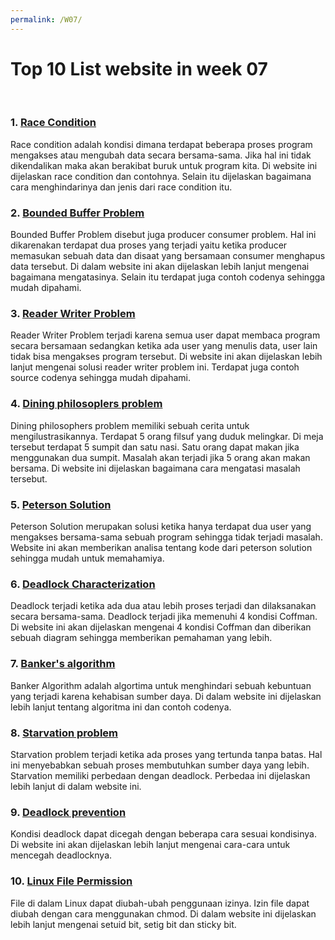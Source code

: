 ```yaml
---
permalink: /W07/
---
```


# Top 10 List website in week 07
<br>

### 1. [Race Condition](https://devopedia.org/race-condition-software)<br>
Race condition adalah kondisi dimana terdapat beberapa proses program mengakses atau mengubah data secara bersama-sama.
Jika hal ini tidak dikendalikan maka akan berakibat buruk untuk program kita. Di website ini dijelaskan race condition dan contohnya. Selain itu dijelaskan bagaimana cara menghindarinya dan jenis dari race condition itu.

### 2. [Bounded Buffer Problem](https://www.studytonight.com/operating-system/bounded-buffer)<br>
Bounded Buffer Problem disebut juga producer consumer problem. Hal ini dikarenakan terdapat dua proses yang terjadi yaitu ketika producer memasukan sebuah data dan disaat yang bersamaan consumer menghapus data tersebut. Di dalam website ini akan dijelaskan lebih lanjut mengenai bagaimana mengatasinya. Selain itu terdapat juga contoh codenya sehingga mudah dipahami.

### 3. [Reader Writer Problem](https://www.studytonight.com/operating-system/readers-writer-problem)<br>
Reader Writer Problem terjadi karena semua user dapat membaca program secara bersamaan sedangkan ketika ada user yang menulis data, user lain tidak bisa mengakses program tersebut. Di website ini akan dijelaskan lebih lanjut mengenai solusi reader writer problem ini. Terdapat juga contoh source codenya sehingga mudah dipahami.

### 4. [Dining philosoplers problem](https://www.studytonight.com/operating-system/dining-philosophers-problem)<br>
Dining philosophers problem memiliki sebuah cerita untuk mengilustrasikannya. Terdapat 5 orang filsuf yang duduk melingkar. Di meja tersebut terdapat 5 sumpit dan satu nasi. Satu orang dapat makan jika menggunakan dua sumpit. Masalah akan terjadi jika 5 orang akan makan bersama. Di website ini dijelaskan bagaimana cara mengatasi masalah tersebut.


### 5. [Peterson Solution](https://www.javatpoint.com/os-paterson-solution)<br>
Peterson Solution merupakan solusi ketika hanya terdapat dua user yang mengakses bersama-sama sebuah program sehingga tidak terjadi masalah. Website ini akan memberikan analisa tentang kode dari peterson solution sehingga mudah untuk memahamiya.

### 6. [Deadlock Characterization](https://www.tutorialspoint.com/deadlock-characterization)<br>
Deadlock terjadi ketika ada dua atau lebih proses terjadi dan dilaksanakan secara bersama-sama. Deadlock terjadi jika memenuhi 4 kondisi Coffman. Di website ini akan dijelaskan mengenai 4 kondisi Coffman dan diberikan sebuah diagram sehingga memberikan pemahaman yang lebih.

### 7. [Banker's algorithm](https://www.geeksforgeeks.org/bankers-algorithm-in-operating-system-2/#:~:text=The%20banker's%20algorithm%20is%20a,should%20be%20allowed%20to%20continue)<br>
Banker Algorithm adalah algortima untuk menghindari sebuah kebuntuan yang terjadi karena kehabisan sumber daya. Di dalam website ini dijelaskan lebih lanjut tentang algoritma ini dan contoh codenya.

### 8. [Starvation problem](https://www.educative.io/edpresso/what-is-a-starvation-problem-in-an-operating-system)<br>
Starvation problem terjadi ketika ada proses yang tertunda tanpa batas. Hal ini menyebabkan sebuah proses membutuhkan sumber daya yang lebih. Starvation memiliki perbedaan dengan deadlock. Perbedaa ini dijelaskan lebih lanjut di dalam website ini.

### 9. [Deadlock prevention](https://www.javatpoint.com/os-deadlock-prevention)<br>
Kondisi deadlock dapat dicegah dengan beberapa cara sesuai kondisinya. Di website ini akan dijelaskan lebih lanjut mengenai cara-cara untuk mencegah deadlocknya.

### 10. [Linux File Permission](https://www.geeksforgeeks.org/setuid-setgid-and-sticky-bits-in-linux-file-permissions/)<br>
File di dalam Linux dapat diubah-ubah penggunaan izinya. Izin file dapat diubah dengan cara menggunakan chmod. Di dalam website ini dijelaskan lebih lanjut mengenai setuid bit, setig bit dan sticky bit.